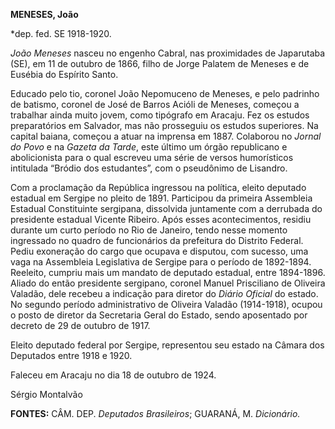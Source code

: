 **MENESES, João**

\*dep. fed. SE 1918-1920.

*João Meneses* nasceu no engenho Cabral, nas proximidades de Japarutaba
(SE), em 11 de outubro de 1866, filho de Jorge Palatem de Meneses e de
Eusébia do Espírito Santo.

Educado pelo tio, coronel João Nepomuceno de Meneses, e pelo padrinho de
batismo, coronel de José de Barros Acióli de Meneses, começou a
trabalhar ainda muito jovem, como tipógrafo em Aracaju. Fez os estudos
preparatórios em Salvador, mas não prosseguiu os estudos superiores. Na
capital baiana, começou a atuar na imprensa em 1887. Colaborou no
*Jornal do Povo* e na *Gazeta da Tarde*, este último um órgão
republicano e abolicionista para o qual escreveu uma série de versos
humorísticos intitulada “Bródio dos estudantes”, com o pseudônimo de
Lisandro.

Com a proclamação da República ingressou na política, eleito deputado
estadual em Sergipe no pleito de 1891. Participou da primeira Assembleia
Estadual Constituinte sergipana, dissolvida juntamente com a derrubada
do presidente estadual Vicente Ribeiro. Após esses acontecimentos,
residiu durante um curto período no Rio de Janeiro, tendo nesse momento
ingressado no quadro de funcionários da prefeitura do Distrito Federal.
Pediu exoneração do cargo que ocupava e disputou, com sucesso, uma vaga
na Assembleia Legislativa de Sergipe para o período de 1892-1894.
Reeleito, cumpriu mais um mandato de deputado estadual, entre 1894-1896.
Aliado do então presidente sergipano, coronel Manuel Prisciliano de
Oliveira Valadão, dele recebeu a indicação para diretor do *Diário
Oficial* do estado. No segundo período administrativo de Oliveira
Valadão (1914-1918), ocupou o posto de diretor da Secretaria Geral do
Estado, sendo aposentado por decreto de 29 de outubro de 1917.

Eleito deputado federal por Sergipe, representou seu estado na Câmara
dos Deputados entre 1918 e 1920.

Faleceu em Aracaju no dia 18 de outubro de 1924.

Sérgio Montalvão

**FONTES:** CÂM. DEP. *Deputados Brasileiros*; GUARANÁ, M. *Dicionário.*
